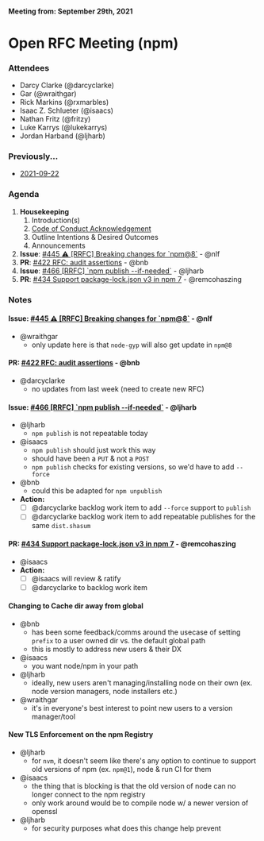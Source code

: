 #### Meeting from: September 29th, 2021

# Open RFC Meeting (npm)

### Attendees
- Darcy Clarke (@darcyclarke)
- Gar (@wraithgar)
- Rick Markins (@rxmarbles)
- Isaac Z. Schlueter (@isaacs)
- Nathan Fritz (@fritzy)
- Luke Karrys (@lukekarrys)
- Jordan Harband (@ljharb)

### Previously...

- [2021-09-22](https://github.com/npm/rfcs/blob/latest/meetings/2021-09-22.md)

### Agenda

1. **Housekeeping**
	1. Introduction(s)
	1. [Code of Conduct Acknowledgement](https://www.npmjs.com/policies/conduct)
	1. Outline Intentions & Desired Outcomes
	1. Announcements
1. **Issue**: [#445 ⚠️ [RRFC] Breaking changes for &#x60;npm@8&#x60;](https://github.com/npm/rfcs/issues/445) - @nlf
1. **PR**: [#422 RFC: audit assertions](https://github.com/npm/rfcs/pull/422) - @bnb
1. **Issue**: [#466 [RRFC] &#x60;npm publish --if-needed&#x60;](https://github.com/npm/rfcs/issues/466) - @ljharb
1. **PR**: [#434 Support package-lock.json v3 in npm 7](https://github.com/npm/rfcs/pull/434) - @remcohaszing

### Notes

#### **Issue**: [#445 ⚠️ [RRFC] Breaking changes for &#x60;npm@8&#x60;](https://github.com/npm/rfcs/issues/445) - @nlf
- @wraithgar
  - only update here is that `node-gyp` will also get update in `npm@8` 

#### **PR**: [#422 RFC: audit assertions](https://github.com/npm/rfcs/pull/422) - @bnb
- @darcyclarke
  - no updates from last week (need to create new RFC)  

#### **Issue**: [#466 [RRFC] &#x60;npm publish --if-needed&#x60;](https://github.com/npm/rfcs/issues/466) - @ljharb
- @ljharb
  - `npm publish` is not repeatable today
- @isaacs
  - `npm publish` should just work this way
  - should have been a `PUT` & not a `POST`
  - `npm publish` checks for existing versions, so we'd have to add `--force` 
- @bnb
  - could this be adapted for `npm unpublish`
- **Action:**
  - [ ] @darcyclarke backlog work item to add `--force` support to `publish`
  - [ ] @darcyclarke backlog work item to add repeatable publishes for the same `dist.shasum`

#### **PR**: [#434 Support package-lock.json v3 in npm 7](https://github.com/npm/rfcs/pull/434) - @remcohaszing
- @isaacs 
- **Action:**
  - [ ] @isaacs will review & ratify
  - [ ] @darcyclarke to backlog work item

#### Changing to Cache dir away from global
- @bnb
  - has been some feedback/comms around the usecase of setting `prefix` to a user owned dir vs. the default global path
  - this is mostly to address new users & their DX
- @isaacs
  - you want node/npm in your path
- @ljharb
  - ideally, new users aren't managing/installing node on their own (ex. node version managers, node installers etc.)
- @wraithgar
  - it's in everyone's best interest to point new users to a version manager/tool

#### New TLS Enforcement on the npm Registry
- @ljharb
  - for `nvm`, it doesn't seem like there's any option to continue to support old versions of npm (ex. `npm@1`), node & run CI for them
- @isaacs 
  - the thing that is blocking is that the old version of node can no longer connect to the npm registry
  - only work around would be to compile node w/ a newer version of openssl
- @ljharb
  - for security purposes what does this change help prevent

